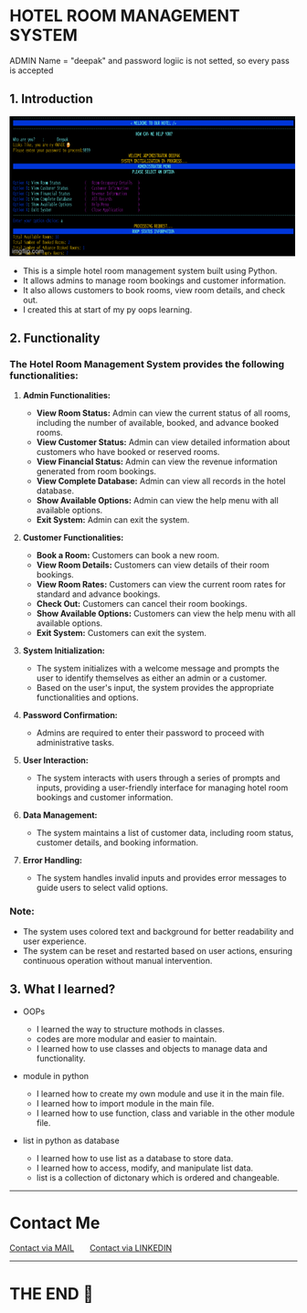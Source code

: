 # HOTEL ROOM MANAGEMENT SYSTEM
ADMIN Name = "deepak" and password logiic is not setted, so every pass is accepted
## 1. Introduction
![Hotel Room Management System](./image/snap_shot.gif)

- This is a simple hotel room management system built using Python.
- It allows admins to manage room bookings and customer information.
- It also allows customers to book rooms, view room details, and check out.
- I created this at start of my py oops learning.

## 2. Functionality

### The Hotel Room Management System provides the following functionalities:

1. **Admin Functionalities:**
   - **View Room Status:** Admin can view the current status of all rooms, including the number of available, booked, and advance booked rooms.
   - **View Customer Status:** Admin can view detailed information about customers who have booked or reserved rooms.
   - **View Financial Status:** Admin can view the revenue information generated from room bookings.
   - **View Complete Database:** Admin can view all records in the hotel database.
   - **Show Available Options:** Admin can view the help menu with all available options.
   - **Exit System:** Admin can exit the system.

2. **Customer Functionalities:**
   - **Book a Room:** Customers can book a new room.
   - **View Room Details:** Customers can view details of their room bookings.
   - **View Room Rates:** Customers can view the current room rates for standard and advance bookings.
   - **Check Out:** Customers can cancel their room bookings.
   - **Show Available Options:** Customers can view the help menu with all available options.
   - **Exit System:** Customers can exit the system.

3. **System Initialization:**
   - The system initializes with a welcome message and prompts the user to identify themselves as either an admin or a customer.
   - Based on the user's input, the system provides the appropriate functionalities and options.

4. **Password Confirmation:**
   - Admins are required to enter their password to proceed with administrative tasks.

5. **User Interaction:**
   - The system interacts with users through a series of prompts and inputs, providing a user-friendly interface for managing hotel room bookings and customer information.

6. **Data Management:**
   - The system maintains a list of customer data, including room status, customer details, and booking information.

7. **Error Handling:**
   - The system handles invalid inputs and provides error messages to guide users to select valid options.

### Note:
- The system uses colored text and background for better readability and user experience.
- The system can be reset and restarted based on user actions, ensuring continuous operation without manual intervention.



## 3. What I learned?

- OOPs
  - I learned the way to structure mothods in classes.
  - codes are more modular and easier to maintain.
  - I learned how to use classes and objects to manage data and functionality.

- module in python
  - I learned how to create my own module and use it in the main file.
  - I learned how to import module in the main file.
  - I learned how to use function, class and variable in the other module file.
- list in python as database
  - I learned how to use list as a database to store data.
  - I learned how to access, modify, and manipulate list data.  
  - list is a collection of dictonary  which is ordered and changeable.

---
# Contact Me

[Contact via MAIL](mailto:code.deepak9899@gmail.com)
&nbsp;&nbsp;&nbsp;&nbsp;&nbsp;
[Contact via LINKEDIN](https://www.linkedin.com/in/deepak-sharma-709823331?utm_source=share&utm_campaign=share_via&utm_content=profile&utm_medium=android_app)

---

# THE END 🍵  
